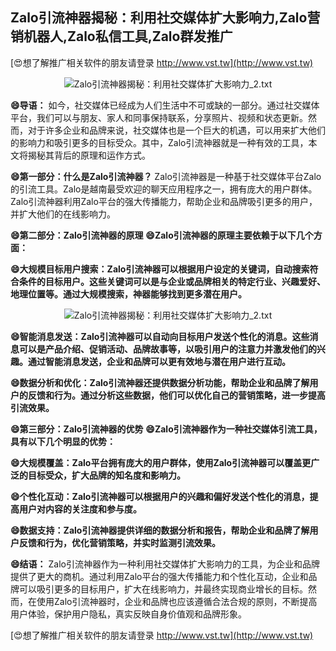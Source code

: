 ## **Zalo引流神器揭秘：利用社交媒体扩大影响力,Zalo营销机器人,Zalo私信工具,Zalo群发推广**

[😍想了解推广相关软件的朋友请登录 http://www.vst.tw](http://www.vst.tw)

 <center><img src="https://vst.tw/MP4/tuiguang/png/3.png" alt="Zalo引流神器揭秘：利用社交媒体扩大影响力_2.txt"></center>

**😄导语：**
如今，社交媒体已经成为人们生活中不可或缺的一部分。通过社交媒体平台，我们可以与朋友、家人和同事保持联系，分享照片、视频和状态更新。然而，对于许多企业和品牌来说，社交媒体也是一个巨大的机遇，可以用来扩大他们的影响力和吸引更多的目标受众。其中，Zalo引流神器就是一种有效的工具，本文将揭秘其背后的原理和运作方式。

**😄第一部分：什么是Zalo引流神器？**
Zalo引流神器是一种基于社交媒体平台Zalo的引流工具。Zalo是越南最受欢迎的聊天应用程序之一，拥有庞大的用户群体。Zalo引流神器利用Zalo平台的强大传播能力，帮助企业和品牌吸引更多的用户，并扩大他们的在线影响力。

**😄第二部分：Zalo引流神器的原理**
**😄Zalo引流神器的原理主要依赖于以下几个方面：**

**😄大规模目标用户搜索：Zalo引流神器可以根据用户设定的关键词，自动搜索符合条件的目标用户。这些关键词可以是与企业或品牌相关的特定行业、兴趣爱好、地理位置等。通过大规模搜索，神器能够找到更多潜在用户。**

 <center><img src="https://vst.tw/MP4/tuiguang/png/5.png" alt="Zalo引流神器揭秘：利用社交媒体扩大影响力_2.txt"></center>

**😄智能消息发送：Zalo引流神器可以自动向目标用户发送个性化的消息。这些消息可以是产品介绍、促销活动、品牌故事等，以吸引用户的注意力并激发他们的兴趣。通过智能消息发送，企业和品牌可以更有效地与潜在用户进行互动。**

**😄数据分析和优化：Zalo引流神器还提供数据分析功能，帮助企业和品牌了解用户的反馈和行为。通过分析这些数据，他们可以优化自己的营销策略，进一步提高引流效果。**

**😄第三部分：Zalo引流神器的优势**
**😄Zalo引流神器作为一种社交媒体引流工具，具有以下几个明显的优势：**

**😄大规模覆盖：Zalo平台拥有庞大的用户群体，使用Zalo引流神器可以覆盖更广泛的目标受众，扩大品牌的知名度和影响力。**

**😄个性化互动：Zalo引流神器可以根据用户的兴趣和偏好发送个性化的消息，提高用户对内容的关注度和参与度。**

**😄数据支持：Zalo引流神器提供详细的数据分析和报告，帮助企业和品牌了解用户反馈和行为，优化营销策略，并实时监测引流效果。**

**😄结语：**
Zalo引流神器作为一种利用社交媒体扩大影响力的工具，为企业和品牌提供了更大的商机。通过利用Zalo平台的强大传播能力和个性化互动，企业和品牌可以吸引更多的目标用户，扩大在线影响力，并最终实现商业增长的目标。然而，在使用Zalo引流神器时，企业和品牌也应该遵循合法合规的原则，不断提高用户体验，保护用户隐私，真实反映自身价值观和品牌形象。

[😍想了解推广相关软件的朋友请登录 http://www.vst.tw](http://www.vst.tw)



